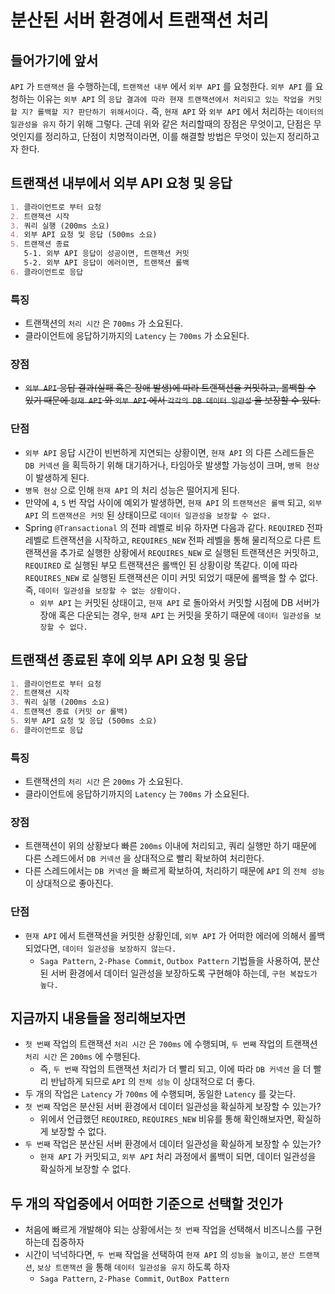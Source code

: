 # 분산된 서버 환경에서 트랜잭션 처리

## 들어가기에 앞서

`API` 가 `트랜잭션` 을 수행하는데, `트랜잭션 내부` 에서 `외부 API` 를 요청한다. `외부 API` 를 요청하는 이유는
`외부 API` 의 `응답 결과에 따라 현재 트랜잭션에서 처리되고 있는 작업을 커밋할 지? 롤백할 지? 판단하기 위해서이다.` 즉, `현재 API` 와 `외부 API` 에서 처리하는 `데이터의 일관성을 유지`
하기 위해 그렇다. 근데 위와 같은 처리할때의 장점은 무엇이고, 단점은 무엇인지를 정리하고, 단점이 치명적이라면, 이를 해결할 방법은 무엇이 있는지 정리하고자 한다.

## 트랜잭션 내부에서 외부 API 요청 및 응답

```markdown
1. 클라이언트로 부터 요청
2. 트랜잭션 시작
3. 쿼리 실행 (200ms 소요)
4. 외부 API 요청 및 응답 (500ms 소요)
5. 트랜잭션 종료
   5-1. 외부 API 응답이 성공이면, 트랜잭션 커밋
   5-2. 외부 API 응답이 에러이면, 트랜잭션 롤백
6. 클라이언트로 응답
```

### 특징

- 트랜잭션의 `처리 시간` 은 `700ms` 가 소요된다.
- 클라이언트에 응답하기까지의 `Latency` 는 `700ms` 가 소요된다.

### 장점

- ~~`외부 API` 응답 결과(실패 혹은 장애 발생)에 따라 트랜잭션을 커밋하고, 롤백할 수 있기 때문에 `현재 API` 와 `외부 API` 에서 `각각의 DB 데이터 일관성` 을 보장할 수 있다.~~

### 단점

- `외부 API` 응답 시간이 빈번하게 지연되는 상황이면, `현재 API` 의 다른 스레드들은 `DB 커넥션` 을 획득하기 위해 대기하거나, 타임아웃 발생할 가능성이 크며, `병목 현상` 이 발생하게 된다.
- `병목 현상` 으로 인해 `현재 API` 의 처리 성능은 떨어지게 된다.
- 만약에 `4`, `5` 번 작업 사이에 예외가 발생하면, `현재 API` 의 `트랜잭션은 롤백` 되고, `외부 API` 의 `트랜잭션은 커밋` 된 상태이므로 `데이터 일관성을 보장할 수 없다.`
- Spring `@Transactional` 의 전파 레벨로 비유 하자면 다음과 같다. `REQUIRED` 전파 레벨로 트랜잭션을 시작하고, `REQUIRES_NEW` 전파 레벨을 통해 물리적으로 다른 트랜잭션을
  추가로 실행한 상황에서 `REQUIRES_NEW` 로 실행된 트랜잭션은 커밋하고, `REQUIRED` 로 실행된 부모 트랜잭션은 롤백인 된 상황이랑 똑같다. 이에 따라 `REQUIRES_NEW` 로 실행된
  트랜잭션은 이미 커밋 되었기 때문에 롤백을 할 수 없다. 즉, `데이터 일관성을 보장할 수 없는 상황이다.`
    - `외부 API` 는 커밋된 상태이고, `현재 API` 로 돌아와서 커밋할 시점에 DB 서버가 장애 혹은 다운되는 경우, `현재 API` 는 커밋을 못하기 때문에 `데이터 일관성을 보장할 수 없다.`

## 트랜잭션 종료된 후에 외부 API 요청 및 응답

```markdown
1. 클라이언트로 부터 요청
2. 트랜잭션 시작
3. 쿼리 실행 (200ms 소요)
4. 트랜잭션 종료 (커밋 or 롤백)
5. 외부 API 요청 및 응답 (500ms 소요)
6. 클라이언트로 응답
```

### 특징

- 트랜잭션의 `처리 시간` 은 `200ms` 가 소요된다.
- 클라이언트에 응답하기까지의 `Latency` 는 `700ms` 가 소요된다.

### 장점

- 트랜잭션이 위의 상황보다 빠른 `200ms` 이내에 처리되고, 쿼리 실행만 하기 때문에 다른 스레드에서 `DB 커넥션` 을 상대적으로 빨리 확보하여 처리한다.
- 다른 스레드에서는 `DB 커넥션` 을 빠르게 확보하여, 처리하기 때문에 `API` 의 `전체 성능` 이 상대적으로 좋아진다.

### 단점

- `현재 API` 에서 트랜잭션을 커밋한 상황인데, `외부 API` 가 어떠한 에러에 의해서 롤백 되었다면, `데이터 일관성을 보장하지 않는다.`
    - `Saga Pattern`, `2-Phase Commit`, `Outbox Pattern` 기법들을 사용하여, 분산된 서버 환경에서 데이터 일관성을 보장하도록 구현해야 하는데, `구현 복잡도가 높다.`

## 지금까지 내용들을 정리해보자면

- `첫 번째` 작업의 트랜잭션 `처리 시간` 은 `700ms` 에 수행되며, `두 번째` 작업의 트랜잭션 `처리 시간` 은 `200ms` 에 수행된다.
    - 즉, `두 번째` 작업의 트랜잭션 처리가 더 빨리 되고, 이에 따라 `DB 커넥션` 을 더 빨리 반납하게 되므로 `API` 의 `전체 성능` 이 상대적으로 더 좋다.
- 두 개의 작업은 `Latency` 가 `700ms` 에 수행되며, 동일한 `Latency` 를 갖는다.
- `첫 번째` 작업은 분산된 서버 환경에서 데이터 일관성을 확실하게 보장할 수 있는가?
    - 위에서 언급했던 `REQUIRED`, `REQUIRES_NEW` 비유를 통해 확인해보자면, 확실하게 보장할 수 없다.
- `두 번째` 작업은 분산된 서버 환경에서 데이터 일관성을 확실하게 보장할 수 있는가?
    - `현재 API` 가 커밋되고, `외부 API` 처리 과정에서 롤백이 되면, 데이터 일관성을 확실하게 보장할 수 없다.

## 두 개의 작업중에서 어떠한 기준으로 선택할 것인가

- 처음에 빠르게 개발해야 되는 상황에서는 `첫 번째` 작업을 선택해서 비즈니스를 구현하는데 집중하자
- 시간이 넉넉하다면, `두 번째` 작업을 선택하여 `현재 API` 의 `성능을 높이고`, `분산 트랜잭션`, `보상 트랜잭션` 을 통해 `데이터 일관성을 유지` 하도록 하자
    - `Saga Pattern`, `2-Phase Commit`, `OutBox Pattern`
